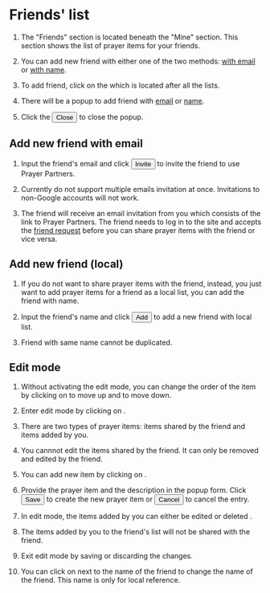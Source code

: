 # Friends' list

1. The "Friends" section is located beneath the "Mine" section. This section shows the list of prayer items for your friends.

2. You can add new friend with either one of the two methods: [with email](#addnewfriendwithemail) or [with name](#addnewfriendlocal).

3. To add friend, click on the <span class="actions"><i class="fa fa-plus"></i></span> which is located after all the lists.

4. There will be a popup to add friend with [email](#addnewfriendwithemail) or [name](#addnewfriendlocal).

5. Click the <button type="button"><i class="fa fa-times"></i> Close</button> to close the popup.

## Add new friend with email

1. Input the friend's email and click <button type="button">Invite</button> to invite the friend to use Prayer Partners.

2. Currently do not support multiple emails invitation at once. Invitations to non-Google accounts will not work.

3. The friend will receive an email invitation from you which consists of the link to Prayer Partners. The friend needs to log in to the site and accepts the [friend request](?f=menu#friendrequests) before you can share prayer items with the friend or vice versa.

## Add new friend (local)

1. If you do not want to share prayer items with the friend, instead, you just want to add prayer items for a friend as a local list, you can add the friend with name.

2. Input the friend's name and click <button type="button">Add</button> to add a new friend with local list.

3. Friend with same name cannot be duplicated.

## Edit mode

1. Without activating the edit mode, you can change the order of the item by clicking on <span class="actions"><i class="fa fa-chevron-up"></i></span> to move up and <span class="actions"><i class="fa fa-chevron-down"></i></span> to move down.

2. Enter edit mode by clicking on <span class="listhead"><i class="fa fa-pencil"></i></span>.

3. There are two types of prayer items: items shared by the friend and items added by you.

4. You cannnot edit the items shared by the friend. It can only be removed and edited by the friend.

5. You can add new item by clicking on <span class="actions"><i class="fa fa-plus"></i></span>.

6. Provide the prayer item and the description in the popup form. Click <button type="button"><i class="fa fa-save"></i> Save</button> to create the new prayer item or <button type="button"><i class="fa fa-undo"></i> Cancel</button> to cancel the entry.

7. In edit mode, the items added by you can either be edited <span class="actions"><i class="fa fa-pencil"></i></span> or deleted <span class="actions"><i class="fa fa-times"></i></span>.

8. The items added by you to the friend's list will not be shared with the friend.

9. Exit edit mode by saving <span class="listhead"><i class="fa fa-save"></i></span> or discarding <span class="listhead"><i class="fa fa-undo"></i></span> the changes.

10. You can click on <span class="listhead"><i class="fa fa-pencil"></i></span> next to the name of the friend to change the name of the friend. This name is only for local reference.